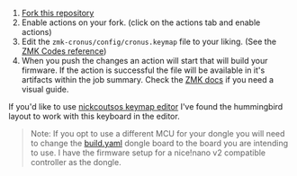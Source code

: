 1) [Fork this repository](https://github.com/dibaltic/zmk_cronus_dongle/fork)
2) Enable actions on your fork. (click on the actions tab and enable actions)
3) Edit the `zmk-cronus/config/cronus.keymap` file to your liking. (See the [ZMK Codes reference](https://zmk.dev/docs/codes))
4) When you push the changes an action will start that will build your firmware. If the action is successful the file will be available in it's artifacts within the job summary. Check the [ZMK docs](https://zmk.dev/docs/user-setup#installing-the-firmware) if you need a visual guide.

If you'd like to use [nickcoutsos keymap editor](https://nickcoutsos.github.io/keymap-editor/) I've found the hummingbird layout to work with this keyboard in the editor. 
> Note: If you opt to use a different MCU for your dongle you will need to change the [build.yaml](https://github.com/dibaltic/zmk_cronus_dongle/blob/main/build.yaml) dongle board to the board you are intending to use. I have the firmware setup for a nice!nano v2 compatible controller as the dongle.
